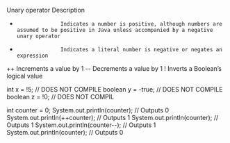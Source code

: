 Unary operator      Description
+                   Indicates a number is positive, although numbers are assumed to be positive in Java unless accompanied by a negative unary operator
-                   Indicates a literal number is negative or negates an expression
++                  Increments a value by 1
--                  Decrements a value by 1
!                   Inverts a Boolean’s logical value

int x = !5;  // DOES NOT COMPILE 
boolean y = -true;  // DOES NOT COMPILE 
boolean z = !0;  // DOES NOT COMPIL


int counter = 0; 
System.out.println(counter);  // Outputs 0 
System.out.println(++counter);  // Outputs 1 
System.out.println(counter); // Outputs 1 
System.out.println(counter--);  // Outputs 1 
System.out.println(counter);  // Outputs 0